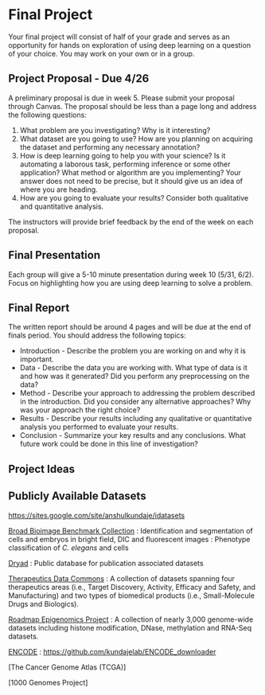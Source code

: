 # Final Project

Your final project will consist of half of your grade and serves as an opportunity for hands on exploration of using deep learning on a question of your choice. You may work on your own or in a group.

## Project Proposal - Due 4/26
A preliminary proposal is due in week 5. Please submit your proposal through Canvas. The proposal should be less than a page long and address the following questions:

1. What problem are you investigating? Why is it interesting?
2. What dataset are you going to use? How are you planning on acquiring the dataset and performing any necessary annotation?
3. How is deep learning going to help you with your science? Is it automating a laborous task, performing inference or some other application? What method or algorithm are you implementing? Your answer does not need to be precise, but it should give us an idea of where you are heading.
4. How are you going to evaluate your results? Consider both qualitative and quantitative analysis.

The instructors will provide brief feedback by the end of the week on each proposal.

## Final Presentation
Each group will give a 5-10 minute presentation during week 10 (5/31, 6/2). Focus on highlighting how you are using deep learning to solve a problem.
## Final Report
The written report should be around 4 pages and will be due at the end of finals period. You should address the following topics:

* Introduction - Describe the problem you are working on and why it is important.
* Data - Describe the data you are working with. What type of data is it and how was it generated? Did you perform any preprocessing on the data?
* Method - Describe your approach to addressing the problem described in the introduction. Did you consider any alternative approaches? Why was your approach the right choice?
* Results - Describe your results including any qualitative or quantitative analysis you performed to evaluate your results.
* Conclusion - Summarize your key results and any conclusions. What future work could be done in this line of investigation?

## Project Ideas

## Publicly Available Datasets

https://sites.google.com/site/anshulkundaje/idatasets

[Broad Bioimage Benchmark Collection](https://bbbc.broadinstitute.org/image_sets)
: Identification and segmentation of cells and embryos in bright field, DIC and fluorescent images
: Phenotype classification of *C. elegans* and cells

[Dryad](https://datadryad.org/search?f%5Bdc_subject_sm%5D%5B%5D=Biological+sciences)
: Public database for publication associated datasets

[Therapeutics Data Commons](https://tdcommons.ai/)
: A collection of datasets spanning four therapeutics areas (i.e., Target Discovery, Activity, Efficacy and Safety, and Manufacturing) and two types of biomedical products (i.e., Small-Molecule Drugs and Biologics).

[Roadmap Epigenomics Project](http://www.roadmapepigenomics.org/data/)
: A collection of nearly 3,000 genome-wide datasets including histone modification, DNase, methylation and RNA-Seq datasets.

[ENCODE](https://www.encodeproject.org/)
: https://github.com/kundajelab/ENCODE_downloader

[The Cancer Genome Atlas (TCGA)]

[1000 Genomes Project]